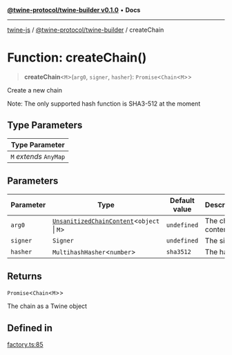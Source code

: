 [**@twine-protocol/twine-builder v0.1.0**](../index.md) • **Docs**

***

[twine-js](../../../index.md) / [@twine-protocol/twine-builder](../index.md) / createChain

# Function: createChain()

> **createChain**\<`M`\>(`arg0`, `signer`, `hasher`): `Promise`\<`Chain`\<`M`\>\>

Create a new chain

Note: The only supported hash function is SHA3-512 at the moment

## Type Parameters

| Type Parameter |
| ------ |
| `M` *extends* `AnyMap` |

## Parameters

| Parameter | Type | Default value | Description |
| ------ | ------ | ------ | ------ |
| `arg0` | [`UnsanitizedChainContent`](../interfaces/UnsanitizedChainContent.md)\<`object` \| `M`\> | `undefined` | The chain content |
| `signer` | `Signer` | `undefined` | The signer |
| `hasher` | `MultihashHasher`\<`number`\> | `sha3512` | The hasher |

## Returns

`Promise`\<`Chain`\<`M`\>\>

The chain as a Twine object

## Defined in

[factory.ts:85](https://github.com/twine-protocol/twine-js/blob/3800995f9c83f4f5711bcf3062ea754a1e4448ce/packages/twine-builder/src/factory.ts#L85)
